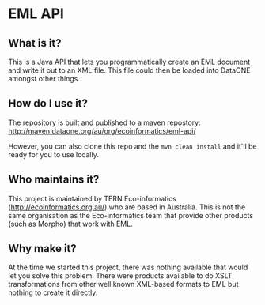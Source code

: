 # EML API
## What is it?
This is a Java API that lets you programmatically create an EML document and write it out to an XML file. This file could then be loaded into DataONE amongst other things.
## How do I use it?
The repository is built and published to a maven repostory: http://maven.dataone.org/au/org/ecoinformatics/eml-api/

However, you can also clone this repo and the `mvn clean install` and it'll be ready for you to use locally.
## Who maintains it?
This project is maintained by TERN Eco-informatics (http://ecoinformatics.org.au/) who are based in Australia. This is not the same organisation as the Eco-informatics team that provide other products (such as Morpho) that work with EML. 
## Why make it?
At the time we started this project, there was nothing available that would let you solve this problem. There were products available to do XSLT transformations from other well known XML-based formats to EML but nothing to create it directly.